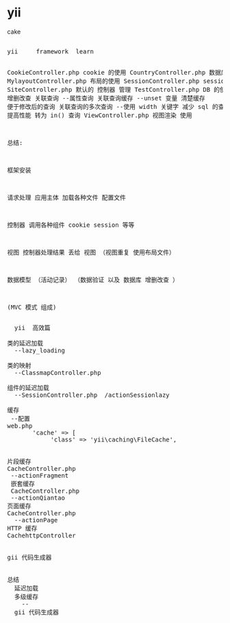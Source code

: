# yii
cake

<p style="font-size:30px;">
<pre>
yii     framework  learn

CookieController.php
  cookie 的使用
CountryController.php
 数据库的使用
MylayoutController.php
布局的使用
SessionController.php
  session 的使用
SiteController.php
   默认的 控制器 管理
TestController.php
 DB 的使用
    增删改查
    关联查询
      --属性查询
    关联查询缓存
      --unset 变量  清楚缓存 便于修改后的查询
    关联查询的多次查询
      --使用 width 关键字  减少 sql 的查询 提高性能  转为 in() 查询
ViewController.php
   视图渲染 使用



总结:

框架安装

请求处理
  应用主体  加载各种文件 配置文件

控制器
  调用各种组件 cookie session 等等

视图
  控制器处理结果 丢给 视图 （视图重复 使用布局文件）

数据模型  （活动记录）
（数据验证  以及 数据库 增删改查 ）

(MVC  模式  组成)
</pre>

</p>

<pre>
  yii  高效篇

类的延迟加载
  --lazy_loading

类的映射
  --ClassmapController.php

组件的延迟加载
  --SessionController.php  /actionSessionlazy

缓存
 --配置
web.php
       'cache' => [
            'class' => 'yii\caching\FileCache',


片段缓存
CacheController.php
 --actionFragment
 嵌套缓存
 CacheController.php
 --actionQiantao
页面缓存
CacheController.php
  --actionPage
HTTP 缓存
CachehttpController


gii 代码生成器


总结
  延迟加载
  多级缓存
    --
  gii 代码生成器


</pre>
